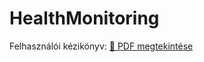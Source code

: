 # HealthMonitoring

 Felhasználói kézikönyv:
[📄 PDF megtekintése](https://github.com/Vicziand/HealthMonitoring/blob/main/Health_Monitoring_FK.pdf)
